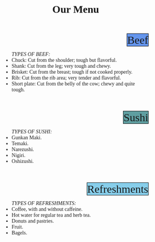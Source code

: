 
<!doctype html>
<html lang="en">
  <head>
    <meta charset="utf-8">
    <meta http-equiv="X-UA-Compatible" content="IE=edge">
    <meta name="viewport" content="width=device-width, initial-scale=1">
    <title>mod2_solution</title>
  <link rel="stylesheet" href="https://stackpath.bootstrapcdn.com/bootstrap/4.5.0/css/bootstrap.min.css" integrity="sha384-9aIt2nRpC12Uk9gS9baDl411NQApFmC26EwAOH8WgZl5MYYxFfc+NcPb1dKGj7Sk" crossorigin="anonymous">
<script src="https://stackpath.bootstrapcdn.com/bootstrap/4.5.0/js/bootstrap.min.js" integrity="sha384-OgVRvuATP1z7JjHLkuOU7Xw704+h835Lr+6QL9UvYjZE3Ipu6Tp75j7Bh/kR0JKI" crossorigin="anonymous"></script>
<style>
h1
{
  margin-top: 30px;
  text-align: center;
  font-family: Comic Sans MS, Comic Sans, cursive;
}
.col-md-4
{
  margin-top: 50px;
  font-family: Bradley Hand, cursive; 
}
.row
{
  padding-left: 15px; 
  padding-right: 15px;
  margin: 40px;
}
.detail
{
  font-size: 30px;
  border: 1px solid black;
  width: 200px;
}
/* for desktops */
@media (min-width: 992px)
{

}
/* for tablets */
@media (min-width: 768px) and (max-width: 991px)
{

}
/* for mobiles */
@media (max-width: 767px)
{
  .col-md-4
  {
    width: 90%;
    margin-bottom: 10px;
  }
}
</style>
<link rel="stylesheet" href="bootstrap-4.5.0-dist/css/styles.css">
  </head>
<body>
  <h1>Our Menu</h1>
<div class="container-fluid">
    <div class="row">
      <div class="col-md-4">
        <div align="right"><span class="detail" style="background-color: #6495ED; font-family: Luminari, fantasy;">Beef</span></div>
        <ul><a style="text-transform: uppercase; font-style: italic;">Types of Beef:</a>
          <li>Chuck: Cut from the shoulder; tough but flavorful.</li>
          <li>Shank: Cut from the leg; very tough and chewy.</li>
          <li>Brisket: Cut from the breast; tough if not cooked properly.</li>
          <li>Rib: Cut from the rib area; very tender and flavorful.</li>
          <li>Short plate: Cut from the belly of the cow; chewy and quite tough.</li>
        </ul>
      </div>
      <div class="col-md-4">
        <div align="right"><span class="detail" style="background-color: #5F9EA0; font-family: Luminari, fantasy;">Sushi</span></div>
        <ul><a style="text-transform: uppercase; font-style: italic;">Types of Sushi:</a>
          <li>Gunkan Maki.</li>
          <li>Temaki.</li>
          <li>Narezushi.</li>
          <li>Nigiri.</li>
          <li>Oshizushi.</li>
        </ul>
      </div>
      <div class="col-md-4">
        <div align="right"><span class="detail" style="background-color: #87CEEB; font-family: Luminari, fantasy;">Refreshments</span></div>
        <ul><a style="text-transform: uppercase; font-style: italic;">Types of Refreshments:</a>
          <li>Coffee, with and without caffeine.</li>
          <li>Hot water for regular tea and herb tea.</li>
          <li>Donuts and pastries.</li>
          <li>Fruit.</li>
          <li>Bagels.</li>
        </ul>
      </div>
    </div>
  <script src="js/jquery-1.11.3.min.js"></script>
  <script src="js/bootstrap.min.js"></script>
  <script src="js/script.js"></script>
</body>
</html>
